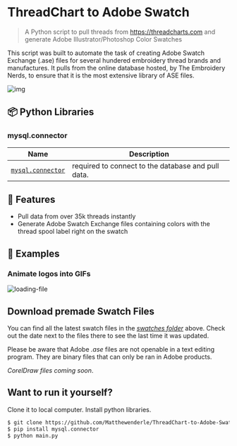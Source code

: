# ThreadChart to Adobe Swatch

> A Python script to pull threads from https://threadcharts.com and generate Adobe Illustrator/Photoshop Color Swatches

This script was built to automate the task of creating Adobe Swatch Exchange (.ase) files for several hundered embroidery thread brands and manufactures. It pulls from the online database hosted, by The Embroidery Nerds, to ensure that it is the most extensive library of ASE files.

![img](https://i.imgur.com/63P07nW.png)

## 📦 Python Libraries

### mysql.connector

| Name | Description |
| --- | --- |
| [`mysql.connector`](https://github.com/mysql/mysql-connector-python) | required to connect to the database and pull data.  |


## 🎨 Features

* Pull data from over 35k threads instantly
* Generate Adobe Swatch Exchange files containing colors with the thread spool label right on the swatch

## 🐾 Examples

### Animate logos into GIFs

![loading-file](https://i.imgur.com/3fMWKZY.gif)


## Download premade Swatch Files

You can find all the latest swatch files in the [*swatches folder*](https://github.com/Matthewenderle/ThreadChart-to-Adobe-Swatch/tree/main/swatches) above. Check out the date next to the files there to see the last time it was updated.

Please be aware that Adobe *.ase* files are not openable in a text editing program. They are binary files that can only be ran in Adobe products. 

*CorelDraw files coming soon*.

## Want to run it yourself?

Clone it to local computer. Install python libraries.

```sh
$ git clone https://github.com/Matthewenderle/ThreadChart-to-Adobe-Swatch.git
$ pip install mysql.connector
$ python main.py
```

